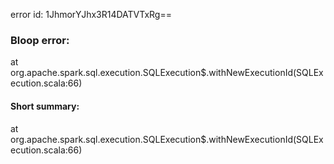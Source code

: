 error id: 1JhmorYJhx3R14DATVTxRg==
### Bloop error:

at org.apache.spark.sql.execution.SQLExecution$.withNewExecutionId(SQLExecution.scala:66)
#### Short summary: 

at org.apache.spark.sql.execution.SQLExecution$.withNewExecutionId(SQLExecution.scala:66)